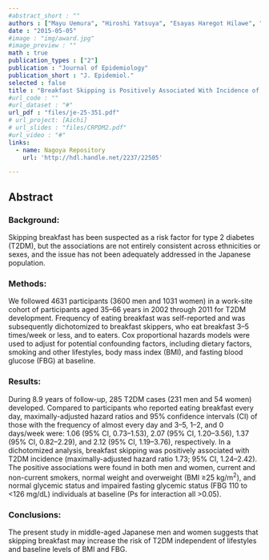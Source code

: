 ```yaml
---
#abstract_short : ""
authors : ["Mayu Uemura", "Hiroshi Yatsuya", "Esayas Haregot Hilawe", "Yuanying Li", "Chaochen Wang", "Chifa Chiang", "Rei Otsuka", "Hideaki Toyoshima", "Koji Tamakoshi", "Atsuko Aoyama"]
date : "2015-05-05"
#image : "img/award.jpg"
#image_preview : ""
math : true
publication_types : ["2"]
publication : "Journal of Epidemiology"
publication_short : "J. Epidemiol."
selected : false
title : "Breakfast Skipping is Positively Associated With Incidence of Type 2 Diabetes Mellitus: Evidence From the Aichi Workers’ Cohort Study"
#url_code : ""
#url_dataset : "#"
url_pdf : "files/je-25-351.pdf"
# url_project: [Aichi]
# url_slides : "files/CRPDM2.pdf"
#url_video : "#"
links:
  - name: Nagoya Repository
    url: 'http://hdl.handle.net/2237/22505'

---
```


## Abstract

### Background:
Skipping breakfast has been suspected as a risk factor for type 2 diabetes (T2DM), but the associations are not entirely consistent across ethnicities or sexes, and the issue has not been adequately addressed in the Japanese population.

### Methods:
We followed 4631 participants (3600 men and 1031 women) in a work-site cohort of participants aged 35–66 years in 2002 through 2011 for T2DM development. Frequency of eating breakfast was self-reported and was subsequently dichotomized to breakfast skippers, who eat breakfast 3–5 times/week or less, and to eaters. Cox proportional hazards models were used to adjust for potential confounding factors, including dietary factors, smoking and other lifestyles, body mass index (BMI), and fasting blood glucose (FBG) at baseline.

### Results:
During 8.9 years of follow-up, 285 T2DM cases (231 men and 54 women) developed. Compared to participants who reported eating breakfast every day, maximally-adjusted hazard ratios and 95% confidence intervals (CI) of those with the frequency of almost every day and 3–5, 1–2, and 0 days/week were: 1.06 (95% CI, 0.73–1.53), 2.07 (95% CI, 1.20–3.56), 1.37 (95% CI, 0.82–2.29), and 2.12 (95% CI, 1.19–3.76), respectively. In a dichotomized analysis, breakfast skipping was positively associated with T2DM incidence (maximally-adjusted hazard ratio 1.73; 95% CI, 1.24–2.42). The positive associations were found in both men and women, current and non-current smokers, normal weight and overweight (BMI ≥25 kg/m<sup>2</sup>), and normal glycemic status and impaired fasting glycemic status (FBG 110 to <126 mg/dL) individuals at baseline (Ps for interaction all >0.05).

### Conclusions: 
The present study in middle-aged Japanese men and women suggests that skipping breakfast may increase the risk of T2DM independent of lifestyles and baseline levels of BMI and FBG.
